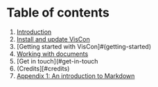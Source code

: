 # Table of contents

1. [Introduction](#introduction)
2. [Install and update VisCon](#install)
3. [Getting started with VisCon]#(getting-started)
4. [Working with documents](#working-with-documents)
5. [Get in touch](#get-in-touch
6. (Credits][#credits)
7. [Appendix 1: An introduction to Markdown](#Markdown-intro)

